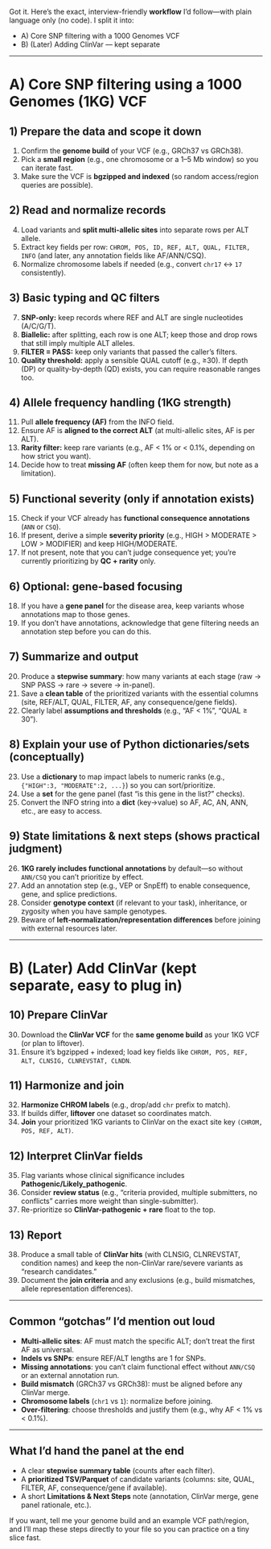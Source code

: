 Got it. Here’s the exact, interview-friendly **workflow** I’d follow—with plain language only (no code). I split it into:

* A) Core SNP filtering with a 1000 Genomes VCF
* B) (Later) Adding ClinVar — kept separate

---

# A) Core SNP filtering using a 1000 Genomes (1KG) VCF

## 1) Prepare the data and scope it down

1. Confirm the **genome build** of your VCF (e.g., GRCh37 vs GRCh38).
2. Pick a **small region** (e.g., one chromosome or a 1–5 Mb window) so you can iterate fast.
3. Make sure the VCF is **bgzipped and indexed** (so random access/region queries are possible).

## 2) Read and normalize records

4. Load variants and **split multi-allelic sites** into separate rows per ALT allele.
5. Extract key fields per row: `CHROM, POS, ID, REF, ALT, QUAL, FILTER, INFO` (and later, any annotation fields like AF/ANN/CSQ).
6. Normalize chromosome labels if needed (e.g., convert `chr17` ↔ `17` consistently).

## 3) Basic typing and QC filters

7. **SNP-only:** keep records where REF and ALT are single nucleotides (A/C/G/T).
8. **Biallelic:** after splitting, each row is one ALT; keep those and drop rows that still imply multiple ALT alleles.
9. **FILTER = PASS:** keep only variants that passed the caller’s filters.
10. **Quality threshold:** apply a sensible QUAL cutoff (e.g., ≥30). If depth (DP) or quality-by-depth (QD) exists, you can require reasonable ranges too.

## 4) Allele frequency handling (1KG strength)

11. Pull **allele frequency (AF)** from the INFO field.
12. Ensure AF is **aligned to the correct ALT** (at multi-allelic sites, AF is per ALT).
13. **Rarity filter:** keep rare variants (e.g., AF < 1% or < 0.1%, depending on how strict you want).
14. Decide how to treat **missing AF** (often keep them for now, but note as a limitation).

## 5) Functional severity (only if annotation exists)

15. Check if your VCF already has **functional consequence annotations** (`ANN` or `CSQ`).
16. If present, derive a simple **severity priority** (e.g., HIGH > MODERATE > LOW > MODIFIER) and keep HIGH/MODERATE.
17. If not present, note that you can’t judge consequence yet; you’re currently prioritizing by **QC + rarity** only.

## 6) Optional: gene-based focusing

18. If you have a **gene panel** for the disease area, keep variants whose annotations map to those genes.
19. If you don’t have annotations, acknowledge that gene filtering needs an annotation step before you can do this.

## 7) Summarize and output

20. Produce a **stepwise summary**: how many variants at each stage (raw → SNP PASS → rare → severe → in-panel).
21. Save a **clean table** of the prioritized variants with the essential columns (site, REF/ALT, QUAL, FILTER, AF, any consequence/gene fields).
22. Clearly label **assumptions and thresholds** (e.g., “AF < 1%”, “QUAL ≥ 30”).

## 8) Explain your use of Python dictionaries/sets (conceptually)

23. Use a **dictionary** to map impact labels to numeric ranks (e.g., `{"HIGH":3, "MODERATE":2, ...}`) so you can sort/prioritize.
24. Use a **set** for the gene panel (fast “is this gene in the list?” checks).
25. Convert the INFO string into a **dict** (key→value) so AF, AC, AN, ANN, etc., are easy to access.

## 9) State limitations & next steps (shows practical judgment)

26. **1KG rarely includes functional annotations** by default—so without `ANN/CSQ` you can’t prioritize by effect.
27. Add an annotation step (e.g., VEP or SnpEff) to enable consequence, gene, and splice predictions.
28. Consider **genotype context** (if relevant to your task), inheritance, or zygosity when you have sample genotypes.
29. Beware of **left-normalization/representation differences** before joining with external resources later.

---

# B) (Later) Add ClinVar (kept separate, easy to plug in)

## 10) Prepare ClinVar

30. Download the **ClinVar VCF** for the **same genome build** as your 1KG VCF (or plan to liftover).
31. Ensure it’s bgzipped + indexed; load key fields like `CHROM, POS, REF, ALT, CLNSIG, CLNREVSTAT, CLNDN`.

## 11) Harmonize and join

32. **Harmonize CHROM labels** (e.g., drop/add `chr` prefix to match).
33. If builds differ, **liftover** one dataset so coordinates match.
34. **Join** your prioritized 1KG variants to ClinVar on the exact site key `(CHROM, POS, REF, ALT)`.

## 12) Interpret ClinVar fields

35. Flag variants whose clinical significance includes **Pathogenic/Likely_pathogenic**.
36. Consider **review status** (e.g., “criteria provided, multiple submitters, no conflicts” carries more weight than single-submitter).
37. Re-prioritize so **ClinVar-pathogenic + rare** float to the top.

## 13) Report

38. Produce a small table of **ClinVar hits** (with CLNSIG, CLNREVSTAT, condition names) and keep the non-ClinVar rare/severe variants as “research candidates.”
39. Document the **join criteria** and any exclusions (e.g., build mismatches, allele representation differences).

---

## Common “gotchas” I’d mention out loud

* **Multi-allelic sites**: AF must match the specific ALT; don’t treat the first AF as universal.
* **Indels vs SNPs**: ensure REF/ALT lengths are 1 for SNPs.
* **Missing annotations**: you can’t claim functional effect without `ANN/CSQ` or an external annotation run.
* **Build mismatch** (GRCh37 vs GRCh38): must be aligned before any ClinVar merge.
* **Chromosome labels** (`chr1` vs `1`): normalize before joining.
* **Over-filtering**: choose thresholds and justify them (e.g., why AF < 1% vs < 0.1%).

---

## What I’d hand the panel at the end

* A clear **stepwise summary table** (counts after each filter).
* A **prioritized TSV/Parquet** of candidate variants (columns: site, QUAL, FILTER, AF, consequence/gene if available).
* A short **Limitations & Next Steps** note (annotation, ClinVar merge, gene panel rationale, etc.).

If you want, tell me your genome build and an example VCF path/region, and I’ll map these steps directly to your file so you can practice on a tiny slice fast.
